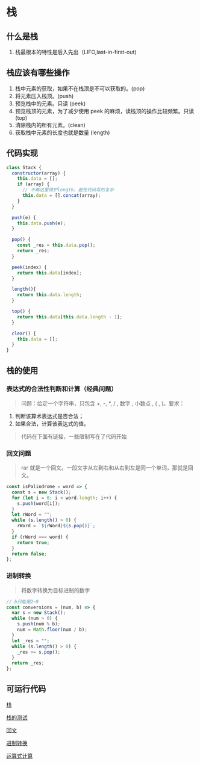 # 栈

## 什么是栈

1. 栈最根本的特性是后入先出（LIFO,last-in-first-out)

## 栈应该有哪些操作

1. 栈中元素的获取，如果不在栈顶是不可以获取的。(pop)
2. 将元素压入栈顶。(push)
3. 预览栈中的元素。只读 (peek)
4. 预览栈顶的元素，为了减少使用 peek 的麻烦，读栈顶的操作比较频繁。只读 (top)
5. 清除栈内的所有元素。(clean)
6. 获取栈中元素的长度也就是数量 (length)

## 代码实现

```js
class Stack {
  constructor(array) {
    this.data = [];
    if (array) {
      // 不再这里维护length，避免代码写的复杂
      this.data = [].concat(array);
    }
  }

  push(e) {
    this.data.push(e);
  }

  pop() {
    const _res = this.data.pop();
    return _res;
  }

  peek(index) {
    return this.data[index];
  }

  length(){
    return this.data.length;
  }

  top() {
    return this.data[this.data.length - 1];
  }

  clear() {
    this.data = [];
  }
}
```

## 栈的使用

### 表达式的合法性判断和计算（经典问题）

> 问题：给定一个字符串，只包含 +, -, \*, / , 数字 , 小数点 , ( , )。要求：
1. 判断该算术表达式是否合法； 
2. 如果合法，计算该表达式的值。

> 代码在下面有链接，一些限制写在了代码开始

### 回文问题

> rar 就是一个回文。一段文字从左到右和从右到左是同一个单词，那就是回文。

```js
const isPalindrome = word => {
  const s = new Stack();
  for (let i = 0; i < word.length; i++) {
    s.push(word[i]);
  }
  let rWord = "";
  while (s.length() > 0) {
    rWord = `${rWord}${s.pop()}`;
  }
  if (rWord === word) {
    return true;
  }
  return false;
};
```

### 进制转换

> 将数字转换为目标进制的数字

```js
// b只能是2~9
const conversions = (num, b) => {
  var s = new Stack();
  while (num > 0) {
    s.push(num % b);
    num = Math.floor(num / b);
  }
  let _res = "";
  while (s.length() > 0) {
    _res += s.pop();
  }
  return _res;
};
```

## 可运行代码

[栈](./src/stack.js)

[栈的测试](./src/test.js)

[回文](./example/palindrome.js)

[进制转换](./example/conversions.js)

[运算式计算](./example/expressionCal/app.js)


